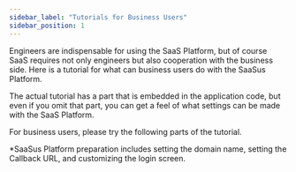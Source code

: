 ```yaml
---
sidebar_label: "Tutorials for Business Users"
sidebar_position: 1
---
```


Engineers are indispensable for using the SaaS Platform, but of course SaaS requires not only engineers but also cooperation with the business side. Here is a tutorial for what can business users do with the SaaSus Platform.

The actual tutorial has a part that is embedded in the application code, but even if you omit that part, you can get a feel of what settings can be made with the SaaS Platform.

For business users, please try the following parts of the tutorial.

\*SaaSus Platform preparation includes setting the domain name, setting the Callback URL, and customizing the login screen.
